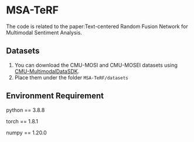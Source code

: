 # MSA-TeRF

The code is related to the paper:Text-centered Random Fusion Network for Multimodal Sentiment Analysis.

## Datasets

1. You can download the CMU-MOSI and CMU-MOSEI datasets using [CMU-MultimodalDataSDK](https://github.com/Jie-Xie/CMU-MultimodalDataSDK). 
2. Place them under the folder `MSA-TeRF/datasets`

## Environment Requirement

python == 3.8.8

torch == 1.8.1

numpy == 1.20.0